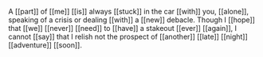 A [[part]] of [[me]] [[is]] always [[stuck]] in the car [[with]] you, [[alone]], speaking of a crisis or dealing [[with]] a [[new]] debacle. Though I [[hope]] that [[we]] [[never]] [[need]] to [[have]] a stakeout [[ever]] [[again]], I cannot [[say]] that I relish not the prospect of [[another]] [[late]] [[night]] [[adventure]] [[soon]].